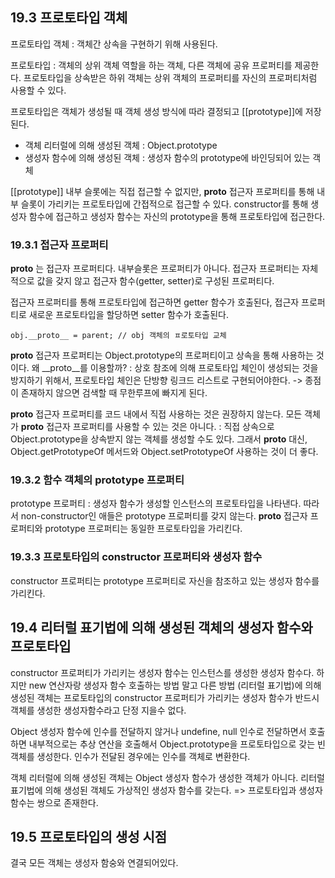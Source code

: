 ## 19.3 프로토타입 객체
프로토타입 객체 : 객체간 상속을 구현하기 위해 사용된다.

프로토타입 : 객체의 상위 객체 역할을 하는 객체, 다른 객체에 공유 프로퍼티를 제공한다.
프로토타입을 상속받은 하위 객체는 상위 객체의 프로퍼티를 자신의 프로퍼티처럼 사용할 수 있다.

프로토타입은 객체가 생성될 때 객체 생성 방식에 따라 결정되고 [[prototype]]에 저장된다.
- 객체 리터럴에 의해 생성된 객체 : Object.prototype
- 생성자 함수에 의해 생성된 객체 : 생성자 함수의 prototype에 바인딩되어 있는 객체

[[prototype]] 내부 슬롯에는 직접 접근할 수 없지만, __proto__ 접근자 프로퍼티를 통해 내부 슬롯이 가리키는 프로토타입에 간접적으로 접근할 수 있다.
constructor를 통해 생성자 함수에 접근하고
생성자 함수는 자신의 prototype을 통해 프로토타입에 접근한다.

### 19.3.1 접근자 프로퍼티
__proto__ 는 접근자 프로퍼티다.
내부슬롯은 프로퍼티가 아니다.
접근자 프로퍼티는 자체적으로 값을 갖지 않고 접근자 함수(getter, setter)로 구성된 프로퍼티다.

접근자 프로퍼티를 통해 프로토타입에 접근하면 getter 함수가 호출된다, 접근자 프로퍼티로 새로운 프로토타입을 할당하면 setter 함수가 호출된다.
```
obj.__proto__ = parent; // obj 객체의 ㅍ로토타입 교체
```

__proto__ 접근자 프로퍼티는 Object.prototype의 프로퍼티이고 상속을 통해 사용하는 것이다.
왜 __proto__를 이용할까? : 상호 참조에 의해 프로토타입 체인이 생성되는 것을 방지하기 위해서,
프로토타입 체인은 단방향 링크드 리스트로 구현되어야한다. -> 종점이 존재하지 않으면 검색할 때 무한루프에 빠지게 된다.

__proto__ 접근자 프로퍼티를 코드 내에서 직접 사용하는 것은 권장하지 않는다.
모든 객체가 __proto__ 접근자 프로퍼티를 사용할 수 있는 것은 아니다. : 직접 상속으로 Object.prototype을 상속받지 않는 객체를 생성할 수도 있다.
그래서 __proto__ 대신, Object.getPrototypeOf 메서드와 Object.setPrototypeOf 사용하는 것이 더 좋다.

### 19.3.2 함수 객체의 prototype 프로퍼티
prototype 프로퍼티 : 생성자 함수가 생성할 인스턴스의 프로토타입을 나타낸다.
따라서 non-constructor인 애들은 prototype 프로퍼티를 갖지 않는다.
__proto__ 접근자 프로퍼티와 prototype 프로퍼티는 동일한 프로토타입을 가리킨다.

### 19.3.3 프로토타입의 constructor 프로퍼티와 생성자 함수
constructor 프로퍼티는 prototype 프로퍼티로 자신을 참조하고 있는 생성자 함수를 가리킨다.

## 19.4 리터럴 표기법에 의해 생성된 객체의 생성자 함수와 프로토타입
constructor 프로퍼티가 가리키는 생성자 함수는 인스턴스를 생성한 생성자 함수다.
하지만 new 연산자랑 생성자 함수 호출하는 방법 말고 다른 방법 (리터럴 표기법)에 의해 생성된 객체는 프로토타입의 constructor 프로퍼티가 가리키는 생성자 함수가 반드시 객체를 생성한 생성자함수라고 단정 지을수 없다.

Object 생성자 함수에 인수를 전달하지 않거나 undefine, null 인수로 전달하면서 호출하면 내부적으로는 추상 연산을 호출해서 Object.prototype을 프로토타입으로 갖는 빈 객체를 생성한다.
인수가 전달된 경우에는 인수를 객체로 변환한다.

객체 리터럴에 의해 생성된 객체는 Object 생성자 함수가 생성한 객체가 아니다.
리터럴 표기법에 의해 생성된 객체도 가상적인 생성자 함수를 갖는다. => 프로토타입과 생성자 함수는 쌍으로 존재한다.

## 19.5 프로토타입의 생성 시점
결국 모든 객체는 생성자 함숭와 연결되어있다.
